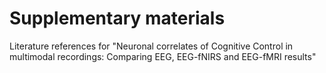 # Supplementary materials
Literature references for "Neuronal correlates of Cognitive Control in multimodal recordings: Comparing EEG, EEG-fNIRS and EEG-fMRI results"
